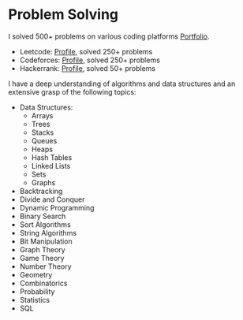 # Problem Solving

I solved 500+ problems on various coding platforms [Portfolio](https://fossilfolio.vercel.app/).

- Leetcode: [Profile](https://leetcode.com/msskzx/), solved 250+ problems
- Codeforces: [Profile](https://codeforces.com/profile/mssk), solved 250+ problems
- Hackerrank: [Profile](https://www.hackerrank.com/msskzx), solved 50+ problems

 I have a deep understanding of algorithms and data structures and an extensive grasp of the following topics:

- Data Structures:
  - Arrays
  - Trees
  - Stacks
  - Queues
  - Heaps
  - Hash Tables
  - Linked Lists
  - Sets
  - Graphs
- Backtracking
- Divide and Conquer
- Dynamic Programming
- Binary Search
- Sort Algorithms
- String Algorithms
- Bit Manipulation
- Graph Theory
- Game Theory
- Number Theory
- Geometry
- Combinatorics
- Probability
- Statistics
- SQL
